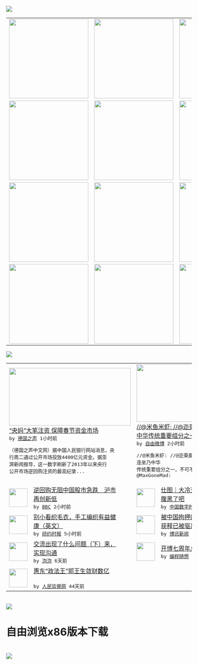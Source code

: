 

<a href="https://github.com/greatfire/z/raw/master/FreeBrowser.apk"><img src="https://raw.githubusercontent.com/greatfire/wiki/master/x/header.png" /></a><table><tr><td width="262" align="center" valign="center"><a href="https://github.com/greatfire/wiki/wiki/nyt" title="纽约时报中文网 国际纵览"><img src="https://raw.githubusercontent.com/greatfire/wiki/master/x/nyt_flag.png" width="215"/></a></td><td width="262" align="center" valign="center"><a href="https://github.com/greatfire/wiki/wiki/dw" title=""><img src="https://raw.githubusercontent.com/greatfire/wiki/master/x/dw_flag.png" width="215"/></a></td><td width="262" align="center" valign="center"><a href="https://github.com/greatfire/wiki/wiki/rmjd" title=""><img src="https://raw.githubusercontent.com/greatfire/wiki/master/x/rmjd_flag.png" width="215"/></a></td></tr><tr><td width="262" align="center" valign="center"><a href="https://github.com/paopaonetizen/website" title="泡泡 - 未经审查的互联网信息"><img src="https://raw.githubusercontent.com/greatfire/wiki/master/x/pp_flag.png" width="215"/></a></td><td width="262" align="center" valign="center"><a href="https://github.com/getlantern/mirror" title="以及自由微博和GreatFire.org官方中文论坛"><img src="https://raw.githubusercontent.com/greatfire/wiki/master/x/lantern_flag.png" width="215"/></a></td><td width="262" align="center" valign="center"><a href="https://github.com/cdtmirrors/m/" title=""><img src="https://raw.githubusercontent.com/greatfire/wiki/master/x/cdt_flag.png" width="215"/></a></td></tr><tr><td width="262" align="center" valign="center"><a href="https://github.com/program-think/blog" title="编程随想的博客"><img src="https://raw.githubusercontent.com/greatfire/wiki/master/x/pt_flag.png" width="215"/></a></td><td width="262" align="center" valign="center"><a href="https://github.com/greatfire/wiki/wiki/bbc" title=""><img src="https://raw.githubusercontent.com/greatfire/wiki/master/x/bbc_flag.png" width="215"/></a></td><td width="262" align="center" valign="center"><a href="https://github.com/freeweibo/s" title="自由微博 - 匿名和不受屏蔽的新浪微博搜索"><img src="https://raw.githubusercontent.com/greatfire/wiki/master/x/fw_flag.png" width="215"/></a></td></tr><tr><td width="262" align="center" valign="center"><a href="https://github.com/greatfire/wiki/wiki/google" title=""><img src="https://raw.githubusercontent.com/greatfire/wiki/master/x/google_flag.png" width="215"/></a></td><td width="262" align="center" valign="center"><a href="https://github.com/bxnews/boxun" title=""><img src="https://raw.githubusercontent.com/greatfire/wiki/master/x/bx_flag.png" width="215"/></a></td><td width="262" align="center" valign="center"><a href="https://github.com/greatfire/wiki/wiki/open-source" title="欢迎访问GreatFire.org开发者项目网站"><img src="https://raw.githubusercontent.com/greatfire/wiki/master/x/open-source_flag.png" width="215"/></a></td></tr></table><img src="https://raw.githubusercontent.com/greatfire/wiki/master/x/newsfeed text.png" /><table cols="4"><tr><td colspan="2" width="380"><a href="http://dw.com/p/1Hjrn?maca=chi-GK-text-greatfire-all-chinese-15625-xml-mrss"><img src="http://www.dw.com/image/0,,16547874_302,00.jpg" width="330" height="156"/></a></br><a href="http://dw.com/p/1Hjrn?maca=chi-GK-text-greatfire-all-chinese-15625-xml-mrss">“央妈”大笔注资 保障春节资金市场</a></br><kbd> by <a href="http://dw.de">德国之声</a> 1小时前 </kbd></br><pre>（德国之声中文网）据中国人民银行网站消息，央<br/>行周二通过公开市场投放4400亿元资金。据澎<br/>湃新闻报导，这一数字刷新了2013年以来央行<br/>公开市场逆回购注资的最高纪录...</pre></td><td colspan="2" width="380"><a href="https://freeweibo.com/weibo/3935564203693375"><img src="http://ww3.sinaimg.cn/large/006iUtESjw1f0cngwivzpj303c01ogld.jpg" width="330" height="156"/></a></br><a href="https://freeweibo.com/weibo/3935564203693375">//@米鱼米虾: //@迩東晨: 连坐乃<br/>中华传统重要组分之一…</a></br><kbd> by <a href="https://freeweibo.com/">自由微博</a> 2小时前 </kbd></br><pre>//@米鱼米虾: //@迩東晨: 连坐乃中华<br/>传统重要组分之一，不可不继承并发扬光大。//<br/>@MaxGoneMad:</pre></td></tr><tr><td><img src="http://a.files.bbci.co.uk/worldservice/live/assets/images/2016/01/26/160126090820_cn_china_stock_beijing_144x81_afp_nocredit.jpg" width="50" height="50"/></td><td width="280"><a href="http://www.bbc.com/zhongwen/simp/business/2016/01/160126_china_stock">逆回购无阻中国股市急跌　沪市<br/>再创新低</a></br><kbd> by <a href="http://www.bbc.co.uk/zhongwen/simp">BBC</a> 2小时前 </kbd></td><td><img src="http://chinadigitaltimes.net/chinese/files/2016/01/%E5%85%941.jpg" width="50" height="50"/></td><td width="280"><a href="http://feedproxy.google.com/~r/chinadigitaltimes/yqjh/~3/svidsFwixrI/">仕图｜大冷天提长津湖？你兔又<br/>腹黑了吧</a></br><kbd> by <a href="http://chinadigitaltimes.net/chinese/">中国数字时代</a> 2小时前 </kbd></td></tr><tr><td><img src="http://static01.nyt.com/images/2016/01/26/science/26BRODY/26BRODY-articleLarge.jpg" width="50" height="50"/></td><td width="280"><a href="https://d3qlz4p8smvoli.cloudfront.net/health/20160126/cc26well-knitting/">别小看织毛衣，手工编织有益健<br/>康（英文）</a></br><kbd> by <a href="http://m.cn.nytimes.com/">纽约时报</a> 5小时前 </kbd></td><td><img src="https://raw.githubusercontent.com/greatfire/wiki/master/x/bx_logo.png" width="50" height="50"/></td><td width="280"><a href="http://www.boxun.com/news/gb/intl/2016/01/201601260328.shtml">被中国拘押的瑞典籍NGO达林<br/>获释已被驱离中国</a></br><kbd> by <a href="http://www.boxun.com">博讯新闻</a> 9小时前 </kbd></td></tr><tr><td><img src="https://pao-pao.net/sites/pao-pao.net/files/styles/large/public/xia_pian_wen_zhong_tu_.jpeg?itok=F14feMFc" width="50" height="50"/></td><td width="280"><a href="https://pao-pao.net/article/663">交流出现了什么问题（下）来，<br/>实现沟通</a></br><kbd> by <a href="https://pao-pao.net">泡泡</a> 6天前 </kbd></td><td><img src="https://raw.githubusercontent.com/greatfire/wiki/master/x/pt_logo.png" width="50" height="50"/></td><td width="280"><a href="http://feedproxy.google.com/~r/programthink/~3/6a5j85a9zeM/seven-years-blogging.html">开博七周年总结，博文分类汇总</a></br><kbd> by <a href="http://program-think.blogspot.com">编程随想</a> 10天前 </kbd></td></tr><tr><td><img src="http://www.rmjdw.com/uploads/151213/3-151213135J1423.jpg" width="50" height="50"/></td><td width="280"><a href="http://www.rmjdw.com//tebiebaodao/20151213/15247.html">惠东“政法王”郭王生敛财数亿<br/> </a></br><kbd> by <a href="http://www.rmjdw.com/">人民监督网</a> 44天前 </kbd></td></table></br><a href="https://github.com/greatfire/z/raw/master/FreeBrowser.apk"><img src="https://raw.githubusercontent.com/greatfire/wiki/master/x/download app.png" /></a><h1>自由浏览x86版本下载<h1><a href="https://github.com/greatfire/z/raw/master/FreeBrowser-x86.apk"><img src="https://raw.githubusercontent.com/greatfire/images/master/fb86.qr.png" /></a>